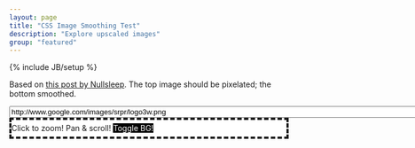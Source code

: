 ```yaml
---
layout: page
title: "CSS Image Smoothing Test"
description: "Explore upscaled images"
group: "featured"
---
```

{% include JB/setup %}
<script src="//ajax.googleapis.com/ajax/libs/jquery/1.8.1/jquery.min.js"> </script>
<style>
@keyframes myfirst
{
from {background: #00ff00;}
to {background: #ff00ff;}
}

@-moz-keyframes myfirst /* Firefox */
{
from {background: #00ff00;}
to {background: #ff00ff;}
}

@-webkit-keyframes myfirst /* Safari and Chrome */
{
from {background: #00ff00;}
to {background: #ff00ff;}
}

@-o-keyframes myfirst /* Opera */
{
from {background: #00ff00;}
to {background: #ff00ff;}
}
.raster { 
	image-rendering: optimizeSpeed;             /* FUCK SMOOTHING, GIVE ME SPEED  */
 	image-rendering: -moz-crisp-edges;          /* Firefox                        */
 	image-rendering: -o-crisp-edges;            /* Opera                          */
 	image-rendering: -webkit-optimize-contrast; /* Chrome (and eventually Safari) */
 	image-rendering: optimize-contrast;         /* CSS3 Proposed                  */
 	-ms-interpolation-mode: nearest-neighbor;   /* IE8+                           */
}
.bucket:hover  {
animation: myfirst 1s;
-moz-animation: myfirst 1s; /* Firefox */
-webkit-animation: myfirst 1s; /* Safari and Chrome */
-o-animation: myfirst 1s; /* Opera */
animation-iteration-count:infinite;
-moz-animation-iteration-count:infinite; /* Firefox */
-webkit-animation-iteration-count:infinite; /*Safari and Chrome*/
-o-animation-iteration-count:infinite; /* Opera */
}
.sandbox {
  border: 4px dashed;
  overflow:scroll;
  max-width: 100%;
  background: #eee;
  line-height: 0px;
  background:white
}
.playground a {
  background: white;
  color: blue;
}
.dark {
  background:black !important;
  color: white !important;
}
.sandbox.huge {
  position: absolute;
  left: 0px;
  width:100%;
}
.bucket {
  padding: 0;
  spacing: 0;
  margin: 0;
  overflow:scroll;
}
.sandbox span {
  line-height: 22pt;
}
</style>
Based on [this post by Nullsleep](http://nullsleep.tumblr.com/post/16417178705/how-to-disable-image-smoothing-in-modern-web-browsers). The top image should be pixelated; the bottom smoothed.
<form class="playground">
  <input class="url" type="text" name="url" value="http://www.google.com/images/srpr/logo3w.png" size="100" />
  <div class="sandbox">
<span>Click to zoom! Pan &amp; scroll! <a class="dark">Toggle BG!</a></span>
    <div class="bucket">
      <img class="img raster">
    </div><div class="bucket">
      <img class="img">
    </div>
  </div>
</form>
<script>
var zoom = 1;
var hash = window.location.hash.replace("#",'');
window.location.hash = hash;
if(hash) {
  $(".url").val(hash); 
}
var f = function() {
  zoom = 1;
  if(this.value) {
    val =this.value.replace("#",'');
    $(".playground .img").attr('src',val);
    window.location.replace('#','');
    window.location+=val;
  }
  c();
  return false;
}
var c = function() {
  zoom++;
  zoom%=8
  var zoom_real = 25 * Math.pow(2,zoom);
  if($.browser.webkit || $.browser.chrome) {
    $('.playground .img').css('zoom', zoom_real+"%");
  }
  else {
    $('.playground .img').css('width', "auto");
    $('.playground .img').css('width', ($('.raster').width() * zoom_real/100) + "px");
  }
  if( $('.raster').width() * zoom_real/100 >= $('.playground').width()-25 ) {
    $('.sandbox').addClass('huge');
  } else {
    $('.sandbox').removeClass('huge');
  }
}
$('.playground').submit(f);
$('.bucket').click(c);
$(".sandbox").css("max-width", $(window).width()-10 + "px" );
$(".bucket").css("max-height", ($(window).height()-200)/2 + "px" );
$("input.url").change(f).change();
$(".dark").click(function(){$(".sandbox").toggleClass('dark'); $(this).toggleClass('dark'); return false; }); 
</script>
